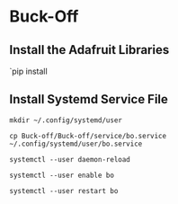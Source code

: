 # Buck-Off

## Install the Adafruit Libraries
`pip install 

## Install Systemd Service File
`mkdir ~/.config/systemd/user`

`cp Buck-off/Buck-off/service/bo.service ~/.config/systemd/user/bo.service`

`systemctl --user daemon-reload`

`systemctl --user enable bo`

`systemctl --user restart bo`
